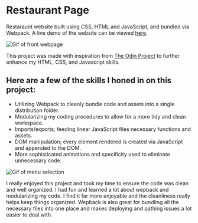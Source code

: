 # Restaurant Page

Restaraunt website built using CSS, HTML and JavaScript, and bundled via Webpack.
A live demo of the website can be viewed [here](https://bryantmeskill.github.io/RestaurantPage/).

![Gif of front webpage](https://github.com/BryantMeskill/RestaurantPage/blob/main/src/assets/gif/frontpage.gif)

This project was made with inspiration from [The Odin Project](https://www.theodinproject.com/) to further enhance my HTML, CSS, and Javascript skills.

## Here are a few of the skills I honed in on this project: ##
* Utilizing Webpack to cleanly bundle code and assets into a single distribution folder.
* Modularizing my coding procedures to allow for a more tidy and clean workspace.
* Imports/exports; feeding linear JavaScript files necessary functions and assets. 
* DOM manipulation; every element rendered is created via JavaScript and appended to the DOM.
* More sophisticated animations and specificity used to eliminate unnecessary code.

![Gif of menu selection](https://github.com/BryantMeskill/RestaurantPage/blob/main/src/assets/gif/menuselection.gif)


I really enjoyed this project and took my time to ensure the code was clean and well organized. I had fun and learned a lot about wepback and modularizing my code. I find it far more enjoyable and the cleanliness really helps keep things organized. Wepback is also great for bundling all the necessary files into one place and makes deploying and pathing issues a lot easier to deal with.
